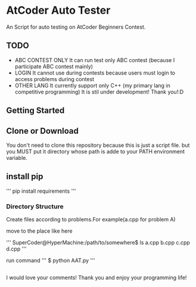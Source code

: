 # AtCoder Auto Tester

An Script for auto testing on AtCoder Beginners Contest.

## TODO
- ABC CONTEST ONLY It can run test only ABC contest (because I participate ABC contest mainly)
- LOGIN It cannot use during contests because users must login to access problems during contest
- OTHER LANG It currently support only C++ (my primary lang in competitive programming)
It is stil under development! Thank you!:D


## Getting Started

## Clone or Download
You don't need to clone this repository because this is just a script file.
but you MUST put it directory whose path is adde to your PATH environment variable.

## install pip
'''
pip install requirements
'''

### Directory Structure
Create files according to problems.For example(a.cpp for problem A)

move to the place like here

'''
SuperCoder@HyperMachine:/path/to/somewhere$ ls
a.cpp b.cpp c.cpp d.cpp
'''

run command
'''
$ python AAT.py
'''

##
I would love your comments! Thank you and enjoy your programming life!